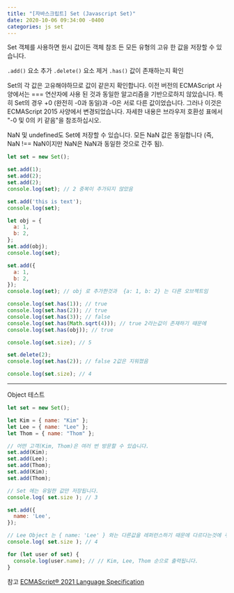 ```yaml
---
title: "[자바스크립트] Set (Javascript Set)"
date: 2020-10-06 09:34:00 -0400
categories: js set
---
```


Set 객체를 사용하면 원시 값이든 객체 참조 든 모든 유형의 고유 한 값을 저장할 수 있습니다.

`.add()` 요소 추가
`.delete()` 요소 제거
`.has()` 값이 존재하는지 확인

Set의 각 값은 고유해야하므로 값이 같은지 확인합니다. 이전 버전의 ECMAScript 사양에서는 === 연산자에 사용 된 것과 동일한 알고리즘을 기반으로하지 않았습니다. 특히 Set의 경우 +0 (완전히 -0과 동일)과 -0은 서로 다른 값이었습니다. 그러나 이것은 ECMAScript 2015 사양에서 변경되었습니다. 자세한 내용은 브라우저 호환성 표에서 "-0 및 0의 키 같음"을 참조하십시오.

NaN 및 undefined도 Set에 저장할 수 있습니다. 모든 NaN 값은 동일합니다 (즉, NaN !== NaN이지만 NaN은 NaN과 동일한 것으로 간주 됨).

```js
let set = new Set();

set.add(1);
set.add(2);
set.add(2);
console.log(set); // 2 중복이 추가되지 않았음

set.add('this is text');
console.log(set);

let obj = {
  a: 1,
  b: 2,
};
set.add(obj);
console.log(set);

set.add({
  a: 1,
  b: 2,
});
console.log(set); // obj 로 추가한것과  {a: 1, b: 2} 는 다른 오브젝트임

console.log(set.has(1)); // true
console.log(set.has(2)); // true
console.log(set.has(3)); // false
console.log(set.has(Math.sqrt(4))); // true 2라는값이 존재하기 때문에
console.log(set.has(obj)); // true

console.log(set.size); // 5

set.delete(2);
console.log(set.has(2)); // false 2값은 지워졌음

console.log(set.size); // 4
```

---

Object 테스트

```js
let set = new Set();

let Kim = { name: "Kim" };
let Lee = { name: "Lee" };
let Thom = { name: "Thom" };

// 어떤 고객(Kim, Thom)은 여러 번 방문할 수 있습니다.
set.add(Kim);
set.add(Lee);
set.add(Thom);
set.add(Kim);
set.add(Thom);

// Set 에는 유일한 값만 저장됩니다.
console.log( set.size ); // 3

set.add({
  name: 'Lee',
});

// Lee Object 는 { name: 'Lee' } 와는 다른값을 레퍼런스하기 때문에 다르다는것에 주의해야합니다.
console.log( set.size ); // 4

for (let user of set) {
  console.log(user.name); // // Kim, Lee, Thom 순으로 출력됩니다.
}
```

참고 [ECMAScript® 2021 Language Specification](https://tc39.es/ecma262/#sec-set-objects)
